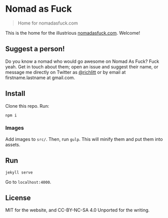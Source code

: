 Nomad as Fuck
==============

> Home for nomadasfuck.com

This is the home for the illustrious [nomadasfuck.com](https://nomadasfuck.com). Welcome!

## Suggest a person!

Do you know a nomad who would go awesome on Nomad As Fuck? Fuck yeah. Get in touch about them; open an issue and suggest their name, or message me directly on Twitter as [@richlitt](https://twitter.com/richlitt) or by email at firstname.lastname at gmail.com.

## Install

Clone this repo. Run:

```
npm i
```

### Images

Add images to `src/`. Then, run `gulp`. This will minify them and put them into assets.


## Run

```
jekyll serve
```

Go to `localhost:4000`.

## License

MIT for the website, and CC-BY-NC-SA 4.0 Unported for the writing.
